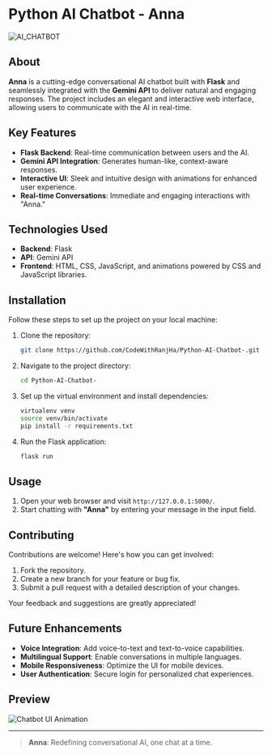 # Python AI Chatbot - Anna
![AI_CHATBOT](https://github.com/user-attachments/assets/4189a881-6c20-4cd3-b343-c5d3598e1ec9)

## About

**Anna** is a cutting-edge conversational AI chatbot built with **Flask** and seamlessly integrated with the **Gemini API** to deliver natural and engaging responses. The project includes an elegant and interactive web interface, allowing users to communicate with the AI in real-time.

## Key Features

- **Flask Backend**: Real-time communication between users and the AI.
- **Gemini API Integration**: Generates human-like, context-aware responses.
- **Interactive UI**: Sleek and intuitive design with animations for enhanced user experience.
- **Real-time Conversations**: Immediate and engaging interactions with "Anna."

## Technologies Used

- **Backend**: Flask
- **API**: Gemini API
- **Frontend**: HTML, CSS, JavaScript, and animations powered by CSS and JavaScript libraries.

## Installation

Follow these steps to set up the project on your local machine:

1. Clone the repository:

   ```bash
   git clone https://github.com/CodeWithRanjHa/Python-AI-Chatbot-.git
   ```

2. Navigate to the project directory:

   ```bash
   cd Python-AI-Chatbot-
   ```

3. Set up the virtual environment and install dependencies:

   ```bash
   virtualenv venv
   source venv/bin/activate
   pip install -r requirements.txt
   ```

4. Run the Flask application:

   ```bash
   flask run
   ```

## Usage

1. Open your web browser and visit `http://127.0.0.1:5000/`.
2. Start chatting with **"Anna"** by entering your message in the input field.

## Contributing

Contributions are welcome! Here's how you can get involved:

1. Fork the repository.
2. Create a new branch for your feature or bug fix.
3. Submit a pull request with a detailed description of your changes.

Your feedback and suggestions are greatly appreciated!

## Future Enhancements

- **Voice Integration**: Add voice-to-text and text-to-voice capabilities.
- **Multilingual Support**: Enable conversations in multiple languages.
- **Mobile Responsiveness**: Optimize the UI for mobile devices.
- **User Authentication**: Secure login for personalized chat experiences.

## Preview

![Chatbot UI Animation](https://github.com/user-attachments/assets/sample-animation.gif)

---

> **Anna**: Redefining conversational AI, one chat at a time.
